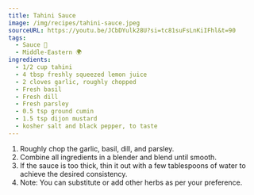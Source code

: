 ```yaml
---
title: Tahini Sauce
image: /img/recipes/tahini-sauce.jpeg
sourceURL: https://youtu.be/JCbDYulk28U?si=tc81suFsLnKiIFhl&t=90
tags:
  - Sauce 🍶
  - Middle-Eastern 🌍
ingredients:
  - 1/2 cup tahini
  - 4 tbsp freshly squeezed lemon juice
  - 2 cloves garlic, roughly chopped
  - Fresh basil
  - Fresh dill
  - Fresh parsley
  - 0.5 tsp ground cumin
  - 1.5 tsp dijon mustard
  - kosher salt and black pepper, to taste
---
```


1. Roughly chop the garlic, basil, dill, and parsley.
2. Combine all ingredients in a blender and blend until smooth.
3. If the sauce is too thick, thin it out with a few tablespoons of water to achieve the desired consistency.
4. Note: You can substitute or add other herbs as per your preference.
